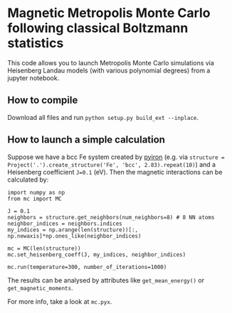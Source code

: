 # Magnetic Metropolis Monte Carlo following classical Boltzmann statistics

This code allows you to launch Metropolis Monte Carlo simulations via Heisenberg Landau models (with various polynomial degrees) from a jupyter notebook.

## How to compile

Download all files and run `python setup.py build_ext --inplace`.

## How to launch a simple calculation

Suppose we have a bcc Fe system created by [pyiron](http://github.com/pyiron/pyiron) (e.g. via `structure = Project('.').create_structure('Fe', 'bcc', 2.83).repeat(10)`) and a Heisenberg coefficient `J=0.1` (eV). Then the magnetic interactions can be calculated by:

```
import numpy as np
from mc import MC

J = 0.1
neighbors = structure.get_neighbors(num_neighbors=8) # 8 NN atoms
neighbor_indices = neighbors.indices
my_indices = np.arange(len(structure))[:, np.newaxis]*np.ones_like(neighbor_indices)

mc = MC(len(structure))
mc.set_heisenberg_coeff(J, my_indices, neighbor_indices)

mc.run(temperature=300, number_of_iterations=1000)
```

The results can be analysed by attributes like `get_mean_energy()` or `get_magnetic_moments`.

For more info, take a look at `mc.pyx`.
